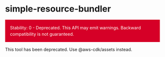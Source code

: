 # simple-resource-bundler
<div class="stability_label"
     style="background-color: #D60027; color: white !important; margin: 0 0 1rem 0; padding: 1rem; line-height: 1.5;">
  Stability: 0 - Deprecated. This API may emit warnings. Backward compatibility is not guaranteed.
</div>


This tool has been deprecated. Use @aws-cdk/assets instead.

